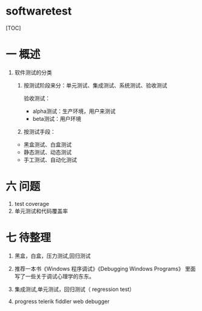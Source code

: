 # softwaretest
[TOC]
# 一 概述

1. 软件测试的分类
    1. 按测试阶段来分：单元测试、集成测试、系统测试、验收测试

        验收测试：
        * alpha测试：生产环境，用户来测试
        * beta测试：用户环境
    2. 按测试手段：
    * 黑盒测试、白盒测试
    * 静态测试、动态测试
    * 手工测试、自动化测试

# 六 问题
1. test coverage
2. 单元测试和代码覆盖率


# 七 待整理
1. 黑盒，白盒，压力测试,回归测试
2. 推荐一本书《Windows 程序调试》《Debugging Windows Programs》 
里面写了一些关于调试心理学的东东。

3. 集成测试,单元测试，回归测试（ regression test）

4. progress telerik fiddler web debugger